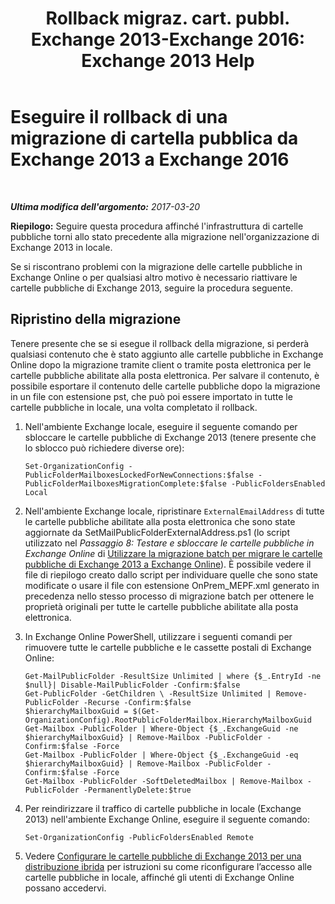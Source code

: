 ﻿---
title: 'Rollback migraz. cart. pubbl. Exchange 2013-Exchange 2016: Exchange 2013 Help'
TOCTitle: Eseguire il rollback di una migrazione di cartella pubblica da Exchange 2013 a Exchange 2016
ms:assetid: bcd54aa0-aa45-4c68-b504-1475842d4b96
ms:mtpsurl: https://technet.microsoft.com/it-it/library/Mt798259(v=EXCHG.150)
ms:contentKeyID: 74432712
ms.date: 04/23/2018
mtps_version: v=EXCHG.150
ms.translationtype: HT
---

# Eseguire il rollback di una migrazione di cartella pubblica da Exchange 2013 a Exchange 2016

 

_**Ultima modifica dell'argomento:** 2017-03-20_

**Riepilogo:**  Seguire questa procedura affinché l'infrastruttura di cartelle pubbliche torni allo stato precedente alla migrazione nell'organizzazione di Exchange 2013 in locale.

Se si riscontrano problemi con la migrazione delle cartelle pubbliche in Exchange Online o per qualsiasi altro motivo è necessario riattivare le cartelle pubbliche di Exchange 2013, seguire la procedura seguente.

## Ripristino della migrazione

Tenere presente che se si esegue il rollback della migrazione, si perderà qualsiasi contenuto che è stato aggiunto alle cartelle pubbliche in Exchange Online dopo la migrazione tramite client o tramite posta elettronica per le cartelle pubbliche abilitate alla posta elettronica. Per salvare il contenuto, è possibile esportare il contenuto delle cartelle pubbliche dopo la migrazione in un file con estensione pst, che può poi essere importato in tutte le cartelle pubbliche in locale, una volta completato il rollback.

1.  Nell'ambiente Exchange locale, eseguire il seguente comando per sbloccare le cartelle pubbliche di Exchange 2013 (tenere presente che lo sblocco può richiedere diverse ore):
    
        Set-OrganizationConfig -PublicFolderMailboxesLockedForNewConnections:$false -PublicFolderMailboxesMigrationComplete:$false -PublicFoldersEnabled Local 

2.  Nell'ambiente Exchange locale, ripristinare `ExternalEmailAddress` di tutte le cartelle pubbliche abilitate alla posta elettronica che sono state aggiornate da SetMailPublicFolderExternalAddress.ps1 (lo script utilizzato nel *Passaggio 8: Testare e sbloccare le cartelle pubbliche in Exchange Online* di [Utilizzare la migrazione batch per migrare le cartelle pubbliche di Exchange 2013 a Exchange Online](use-batch-migration-to-migrate-exchange-2013-public-folders-to-exchange-online-exchange-online-help.md)). È possibile vedere il file di riepilogo creato dallo script per individuare quelle che sono state modificate o usare il file con estensione OnPrem\_MEPF.xml generato in precedenza nello stesso processo di migrazione batch per ottenere le proprietà originali per tutte le cartelle pubbliche abilitate alla posta elettronica.

3.  In Exchange Online PowerShell, utilizzare i seguenti comandi per rimuovere tutte le cartelle pubbliche e le cassette postali di Exchange Online:
    
        Get-MailPublicFolder -ResultSize Unlimited | where {$_.EntryId -ne $null}| Disable-MailPublicFolder -Confirm:$false 
        Get-PublicFolder -GetChildren \ -ResultSize Unlimited | Remove-PublicFolder -Recurse -Confirm:$false
        $hierarchyMailboxGuid = $(Get-OrganizationConfig).RootPublicFolderMailbox.HierarchyMailboxGuid
        Get-Mailbox -PublicFolder | Where-Object {$_.ExchangeGuid -ne $hierarchyMailboxGuid} | Remove-Mailbox -PublicFolder -Confirm:$false -Force
        Get-Mailbox -PublicFolder | Where-Object {$_.ExchangeGuid -eq $hierarchyMailboxGuid} | Remove-Mailbox -PublicFolder -Confirm:$false -Force
        Get-Mailbox -PublicFolder -SoftDeletedMailbox | Remove-Mailbox -PublicFolder -PermanentlyDelete:$true

4.  Per reindirizzare il traffico di cartelle pubbliche in locale (Exchange 2013) nell'ambiente Exchange Online, eseguire il seguente comando:
    
        Set-OrganizationConfig -PublicFoldersEnabled Remote

5.  Vedere [Configurare le cartelle pubbliche di Exchange 2013 per una distribuzione ibrida](configure-exchange-2013-public-folders-for-a-hybrid-deployment-exchange-2013-help.md) per istruzioni su come riconfigurare l’accesso alle cartelle pubbliche in locale, affinché gli utenti di Exchange Online possano accedervi.

